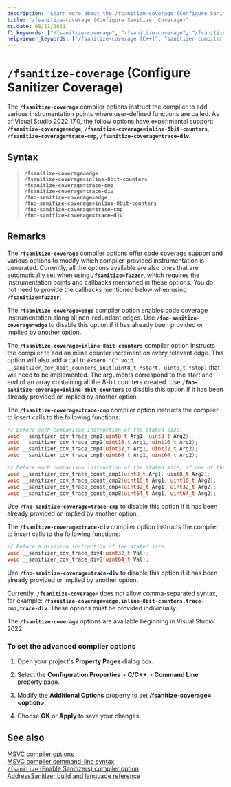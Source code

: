 ```yaml
---
description: "Learn more about the /fsanitize-coverage (Configure Sanitizer Coverage) compiler option"
title: "/fsanitize-coverage (Configure Sanitizer Coverage)"
ms.date: 08/11/2021
f1_keywords: ["/fsanitize-coverage", "-fsanitize-coverage", "/fsanitize-coverage=inline-8bit-counters", "/fsanitize-coverage=edge", "/fsanitize-coverage=trace-cmp", "/fsanitize-coverage=trace-div", "/fno-sanitize-coverage=inline-8bit-counters", "/fno-sanitize-coverage=edge", "/fno-sanitize-coverage=trace-cmp", "/fno-sanitize-coverage=trace-div"]
helpviewer_keywords: ["/fsanitize-coverage [C++]", "sanitizer compiler option [C++]", "/fsanitize-coverage=inline-8bit-counters", "/fsanitize-coverage=edge", "/fsanitize-coverage=trace-cmp", "/fsanitize-coverage=trace-div", "/fno-sanitize-coverage=inline-8bit-counters", "/fno-sanitize-coverage=edge", "/fno-sanitize-coverage=trace-cmp", "/fno-sanitize-coverage=trace-div"]
---
```

# `/fsanitize-coverage` (Configure Sanitizer Coverage)

The **`/fsanitize-coverage`** compiler options instruct the compiler to add various instrumentation points where user-defined functions are called. As of Visual Studio 2022 17.0, the follow options have experimental support: **`/fsanitize-coverage=edge`**, **`/fsanitize-coverage=inline-8bit-counters`**, **`/fsanitize-coverage=trace-cmp`**, **`/fsanitize-coverage=trace-div`**. 

## Syntax

> **`/fsanitize-coverage=edge`**\
> **`/fsanitize-coverage=inline-8bit-counters`**\
> **`/fsanitize-coverage=trace-cmp`**\
> **`/fsanitize-coverage=trace-div`**\
> **`/fno-sanitize-coverage=edge`**\
> **`/fno-sanitize-coverage=inline-8bit-counters`**\
> **`/fno-sanitize-coverage=trace-cmp`**\
> **`/fno-sanitize-coverage=trace-div`**

## Remarks

The **`/fsanitize-coverage`** compiler options offer code coverage support and various options to modify which compiler-provided instrumentation is generated. Currently, all the options available are also ones that are automatically set when using [**`/fsanitize=fuzzer`**](fsanitize.md), which requires the instrumentation points and callbacks mentioned in these options. You do not need to provide the callbacks mentioned below when using **`/fsanitize=fuzzer`**.

The **`/fsanitize-coverage=edge`** compiler option enables code coverage instrumentation along all non-redundant edges. Use **`/fno-sanitize-coverage=edge`** to disable this option if it has already been provided or implied by another option.

The **`/fsanitize-coverage=inline-8bit-counters`** compiler option instructs the compiler to add an inline counter increment on every relevant edge. This option will also add a call to `extern "C" void __sanitizer_cov_8bit_counters_init(uint8_t *start, uint8_t *stop)` that will need to be implemented. The arguments correspond to the start and end of an array containing all the 8-bit counters created. Use **`/fno-sanitize-coverage=inline-8bit-counters`** to disable this option if it has been already provided or implied by another option.

The **`/fsanitize-coverage=trace-cmp`** compiler option instructs the compiler to insert calls to the following functions:
```C
// Before each comparison instruction of the stated size.
void __sanitizer_cov_trace_cmp1(uint8_t Arg1, uint8_t Arg2);
void __sanitizer_cov_trace_cmp2(uint16_t Arg1, uint16_t Arg2);
void __sanitizer_cov_trace_cmp4(uint32_t Arg1, uint32_t Arg2);
void __sanitizer_cov_trace_cmp8(uint64_t Arg1, uint64_t Arg2);

// Before each comparison instruction of the stated size, if one of the operands (Arg1) is constant.
void __sanitizer_cov_trace_const_cmp1(uint8_t Arg1, uint8_t Arg2);
void __sanitizer_cov_trace_const_cmp2(uint16_t Arg1, uint16_t Arg2);
void __sanitizer_cov_trace_const_cmp4(uint32_t Arg1, uint32_t Arg2);
void __sanitizer_cov_trace_const_cmp8(uint64_t Arg1, uint64_t Arg2);
```
Use **`/fno-sanitize-coverage=trace-cmp`** to disable this option if it has been already provided or implied by another option.

The **`/fsanitize-coverage=trace-div`** compiler option instructs the compiler to insert calls to the following functions:
```C
// Before a division instruction of the stated size.
void __sanitizer_cov_trace_div4(uint32_t Val);
void __sanitizer_cov_trace_div8(uint64_t Val);
```
Use **`/fno-sanitize-coverage=trace-div`** to disable this option if it has been already provided or implied by another option.

Currently, **`/fsanitize-coverage=`** does not allow comma-separated syntax, for example: **`/fsanitize-coverage=edge,inline-8bit-counters,trace-cmp,trace-div`**. These options must be provided individually.

The **`/fsanitize-coverage`** options are available beginning in Visual Studio 2022.

### To set the advanced compiler options

1. Open your project's **Property Pages** dialog box.

1. Select the **Configuration Properties** > **C/C++** > **Command Line** property page.

1. Modify the **Additional Options** property to set **/fsanitize-coverage=\<option\>**.

1. Choose **OK** or **Apply** to save your changes.

## See also

[MSVC compiler options](compiler-options.md)\
[MSVC compiler command-line syntax](compiler-command-line-syntax.md)\
[`/fsanitize` (Enable Sanitizers) compiler option](fsanitize.md)\
[AddressSanitizer build and language reference](../../sanitizers/asan-building.md)
